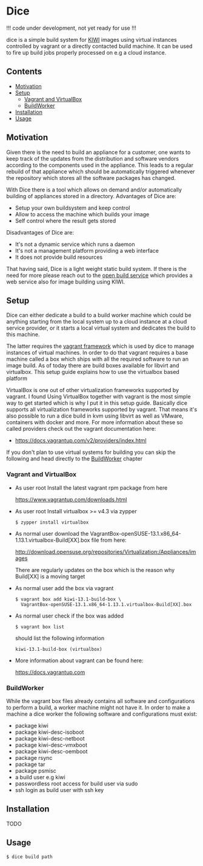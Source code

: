 # Dice

!!! code under development, not yet ready for use !!!

dice is a simple build system for [KIWI](http://opensuse.github.com/kiwi)
images using virtual instances controlled by vagrant or a directly
contacted build machine. It can be used to fire up build jobs properly
processed on e.g a cloud instance.

## Contents

  * [Motivation](#motivation)
  * [Setup](#setup)
    - [Vagrant and VirtualBox](#vagrant-and-virtualbox)
    - [BuildWorker](#buildworker)
  * [Installation](#installation)
  * [Usage](#usage)

## Motivation

Given there is the need to build an appliance for a customer, one wants
to keep track of the updates from the distribution and software vendors
according to the components used in the appliance. This leads to a
regular rebuild of that appliance which should be automatically triggered
whenever the repository which stores all the software packages has
changed.

With Dice there is a tool which allows on demand and/or automatically
building of appliances stored in a directory. Advantages of Dice are:

  * Setup your own buildsystem and keep control
  * Allow to access the machine which builds your image
  * Self control where the result gets stored

Disadvantages of Dice are:

  * It's not a dynamic service which runs a daemon
  * It's not a management platform providing a web interface
  * It does not provide build resources

That having said, Dice is a light weight static build system. If there
is the need for more please reach out to the
[open build service](http://opensuse.org) which provides a web service
also for image building using KIWI.

## Setup

Dice can either dedicate a build to a build worker machine which could be
anything starting from the local system up to a cloud instance at a cloud
service provider, or it starts a local virtual system and dedicates the
build to this machine.

The latter requires the [vagrant framework](https://docs.vagrantup.com)
which is used by dice to manage instances of virtual machines. In order
to do that vagrant requires a base machine called a box which ships with
all the required software to run an image build. As of today there are
build boxes available for libvirt and virtualbox. This setup guide
explains how to use the virtualbox based platform

VirtualBox is one out of other virtualization frameworks supported by
vagrant. I found Using VirtualBox together with vagrant is the most
simple way to get started which is why I put it in this setup guide.
Basically dice supports all virtualization frameworks supported by
vagrant. That means it's also possible to run a dice build in kvm using
libvirt as well as VMware, containers with docker and more. For more
information about these so called providers check out the vagrant
documentation here:

  * https://docs.vagrantup.com/v2/providers/index.html

If you don't plan to use virtual systems for building you can skip
the following and head directly to the [BuildWorker](#buildworker)
chapter

### Vagrant and VirtualBox

  * As user root Install the latest vagrant rpm package from here

    https://www.vagrantup.com/downloads.html

  * As user root Install virtualbox >= v4.3 via zypper

    ```
    $ zypper install virtualbox
    ```

  * As normal user download the
    VagrantBox-openSUSE-13.1.x86\_64-1.13.1.virtualbox-Build[XX].box file
    from here:

    http://download.opensuse.org/repositories/Virtualization:/Appliances/images

    There are regularly updates on the box which is the reason why Build[XX] is
    a moving target

  * As normal user add the box via vagrant

    ```
    $ vagrant box add kiwi-13.1-build-box \
      VagrantBox-openSUSE-13.1.x86_64-1.13.1.virtualbox-Build[XX].box
    ```

  * As normal user check if the box was added

    ```
    $ vagrant box list
    ```

    should list the following information

    ```
    kiwi-13.1-build-box (virtualbox)
    ```

  * More information about vagrant can be found here:

    https://docs.vagrantup.com


### BuildWorker

While the vagrant box files already contains all software and configurations
to perform a build, a worker machine might not have it. In order to make a
machine a dice worker the following software and configurations must exist:

  * package kiwi
  * package kiwi-desc-isoboot
  * package kiwi-desc-netboot
  * package kiwi-desc-vmxboot
  * package kiwi-desc-oemboot
  * package rsync
  * package tar
  * package psmisc
  * a build user e.g kiwi
  * passwordless root access for build user via sudo
  * ssh login as build user with ssh key

## Installation

TODO

## Usage

    $ dice build path
